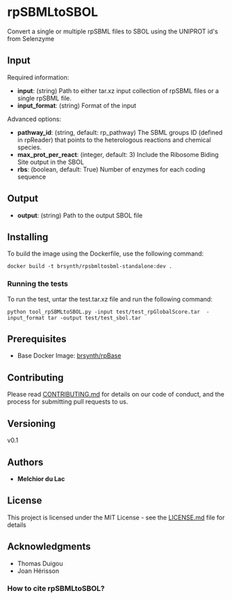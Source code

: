 # rpSBMLtoSBOL

Convert a single or multiple rpSBML files to SBOL using the UNIPROT id's from Selenzyme

## Input

Required information:
* **input**: (string) Path to either tar.xz input collection of rpSBML files or a single rpSBML file.
* **input_format**: (string) Format of the input

Advanced options:
* **pathway_id**: (string, default: rp_pathway) The SBML groups ID (defined in rpReader) that points to the heterologous reactions and chemical species.
* **max_prot_per_react**: (integer, default: 3) Include the Ribosome Biding Site output in the SBOL
* **rbs**: (boolean, default: True) Number of enzymes for each coding sequence

## Output

* **output**: (string) Path to the output SBOL file

## Installing

To build the image using the Dockerfile, use the following command:

```
docker build -t brsynth/rpsbmltosbml-standalone:dev .
```

### Running the tests

To run the test, untar the test.tar.xz file and run the following command:

```
python tool_rpSBMLtoSBOL.py -input test/test_rpGlobalScore.tar  -input_format tar -output test/test_sbol.tar
```

## Prerequisites

* Base Docker Image: [brsynth/rpBase](https://hub.docker.com/r/brsynth/rpbase)

## Contributing

Please read [CONTRIBUTING.md](https://gist.github.com/PurpleBooth/b24679402957c63ec426) for details on our code of conduct, and the process for submitting pull requests to us.

## Versioning

v0.1

## Authors

* **Melchior du Lac**

## License

This project is licensed under the MIT License - see the [LICENSE.md](LICENSE.md) file for details

## Acknowledgments

* Thomas Duigou
* Joan Hérisson

### How to cite rpSBMLtoSBOL?
